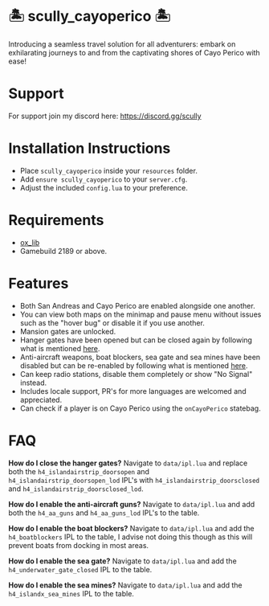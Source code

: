 # 🏝️ scully_cayoperico 🏝️
Introducing a seamless travel solution for all adventurers: embark on exhilarating journeys to and from the captivating shores of Cayo Perico with ease!

# Support
For support join my discord here: https://discord.gg/scully

# Installation Instructions
- Place `scully_cayoperico` inside your `resources` folder.
- Add `ensure scully_cayoperico` to your `server.cfg`.
- Adjust the included `config.lua` to your preference.

# Requirements
- [ox_lib](https://github.com/overextended/ox_lib/releases)
- Gamebuild 2189 or above.

# Features
- Both San Andreas and Cayo Perico are enabled alongside one another.
- You can view both maps on the minimap and pause menu without issues such as the "hover bug" or disable it if you use another.
- Mansion gates are unlocked.
- Hanger gates have been opened but can be closed again by following what is mentioned [here](#faq).
- Anti-aircraft weapons, boat blockers, sea gate and sea mines have been disabled but can be re-enabled by following what is mentioned [here](#faq).
- Can keep radio stations, disable them completely or show "No Signal" instead.
- Includes locale support, PR's for more languages are welcomed and appreciated.
- Can check if a player is on Cayo Perico using the `onCayoPerico` statebag.

# FAQ <a id="faq"></a>
**How do I close the hanger gates?**
Navigate to `data/ipl.lua` and replace both the `h4_islandairstrip_doorsopen` and `h4_islandairstrip_doorsopen_lod` IPL's with `h4_islandairstrip_doorsclosed` and `h4_islandairstrip_doorsclosed_lod`.

**How do I enable the anti-aircraft guns?**
Navigate to `data/ipl.lua` and add both the `h4_aa_guns` and `h4_aa_guns_lod` IPL's to the table.

**How do I enable the boat blockers?**
Navigate to `data/ipl.lua` and add the `h4_boatblockers` IPL to the table, I advise not doing this though as this will prevent boats from docking in most areas.

**How do I enable the sea gate?**
Navigate to `data/ipl.lua` and add the `h4_underwater_gate_closed` IPL to the table.

**How do I enable the sea mines?**
Navigate to `data/ipl.lua` and add the `h4_islandx_sea_mines` IPL to the table.